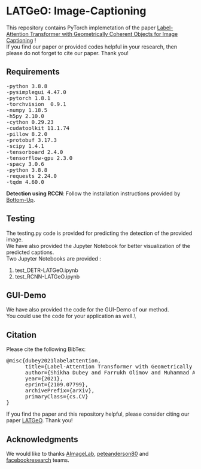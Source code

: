 # LATGeO: Image-Captioning
This repository contains PyTorch implemetation of the paper [Label-Attention Transformer with Geometrically Coherent Objects for Image Captioning](https://arxiv.org/pdf/2109.07799.pdf) ! \
If you find our paper or provided codes helpful in your research, then please do not forget to cite our paper. Thank you!

## Requirements
<pre>
-python 3.8.8  
-pysimplegui 4.47.0
-pytorch 1.8.1
-torchvision  0.9.1
-numpy 1.18.5
-h5py 2.10.0 
-cython 0.29.23
-cudatoolkit 11.1.74
-pillow 8.2.0
-protobuf 3.17.3
-scipy 1.4.1
-tensorboard 2.4.0
-tensorflow-gpu 2.3.0
-spacy 3.0.6 
-python 3.8.8
-requests 2.24.0
-tqdm 4.60.0 
</pre>
**Detection using RCCN**: Follow the installation instructions provided by [Bottom-Up](https://github.com/peteanderson80/bottom-up-attention).
## Testing
The testing.py code is provided for predicting the detection of the provided image. \
We have also provided the Jupyter Notebook for better visualization of the predicted captions.\
Two Jupyter Notebooks are provided :
1. test_DETR-LATGeO.ipynb
2. test_RCNN-LATGeO.ipynb


## GUI-Demo
We have also provided the code for the GUI-Demo of our method.\
You could use the code for your application as well.\


## Citation
Please cite the following BibTex: 
<pre>
@misc{dubey2021labelattention, 
      title={Label-Attention Transformer with Geometrically Coherent Objects for Image Captioning}, 
      author={Shikha Dubey and Farrukh Olimov and Muhammad Aasim Rafique and Joonmo Kim and Moongu Jeon}, 
      year={2021}, 
      eprint={2109.07799}, 
      archivePrefix={arXiv}, 
      primaryClass={cs.CV} 
}
</pre>
If you find the paper and this repository helpful, please consider citing our paper [LATGeO](https://arxiv.org/pdf/2109.07799.pdf). Thank you!



## Acknowledgments
We would like to thanks [AImageLab](https://github.com/aimagelab/meshed-memory-transformer), [peteanderson80](https://github.com/peteanderson80/bottom-up-attention) and [facebookresearch](https://github.com/facebookresearch/detr) teams.
